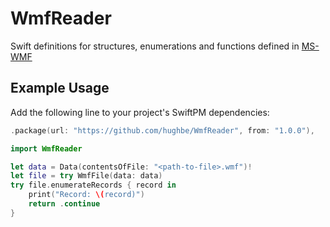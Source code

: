 # WmfReader

Swift definitions for structures, enumerations and functions defined in [MS-WMF](https://docs.microsoft.com/en-us/openspecs/windows_protocols/ms-wmf/)

## Example Usage

Add the following line to your project's SwiftPM dependencies:
```swift
.package(url: "https://github.com/hughbe/WmfReader", from: "1.0.0"),
```

```swift
import WmfReader

let data = Data(contentsOfFile: "<path-to-file>.wmf")!
let file = try WmfFile(data: data)
try file.enumerateRecords { record in
    print("Record: \(record)")
    return .continue
}
```


